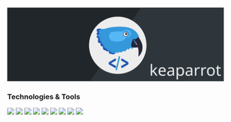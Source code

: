 [![Profile-Header](https://raw.githubusercontent.com/keaparrot/keaparrot/master/header.svg)](https://github.com/keaparrot)

### Technologies & Tools

![](https://img.shields.io/badge/OS-Linux-informational?style=flat-square&color=blue)
![](https://img.shields.io/badge/Shell-Bash-informational?style=flat-square&color=blue)
![](https://img.shields.io/badge/Code-Python-informational?style=flat-square&color=blue)
![](https://img.shields.io/badge/Code-PHP-informational?style=flat-square&color=blue)
![](https://img.shields.io/badge/Code-JavaScript-informational?style=flat-square&color=blue)
![](https://img.shields.io/badge/DBMS-MySQL-informational?style=flat-square&color=blue)
![](https://img.shields.io/badge/VCS-Git-informational?style=flat-square&color=blue)
![](https://img.shields.io/badge/Editor-PyCharm-informational?style=flat-square&color=blue)
![](https://img.shields.io/badge/Editor-PHPStorm-informational?style=flat-square&color=blue)
